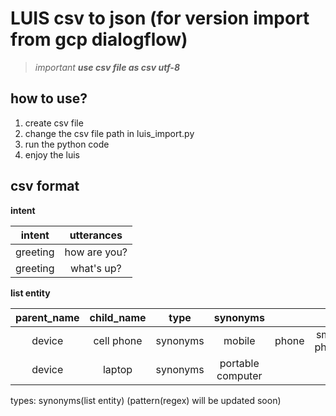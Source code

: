# LUIS csv to json (for version import from gcp dialogflow)

>_important **use csv file as csv utf-8**_

## how to use?

<ol>
<li>create csv file</li>
<li>change the csv file path in luis_import.py</li>
<li>run the python code</li>
<li>enjoy the luis</li>
</ol>

## csv format


**intent**

|intent|utterances|
|:---:|:---:|
|greeting|how are you?|
|greeting|what's up?|

**list entity**

|parent_name|child_name|type|synonyms|||
|:---:|:---:|:---:|:---:|:---:|:---:|
|device|cell phone|synonyms|mobile|phone|smart phone|
|device|laptop|synonyms|portable computer|


types: synonyms(list entity)
(pattern(regex) will be updated soon)